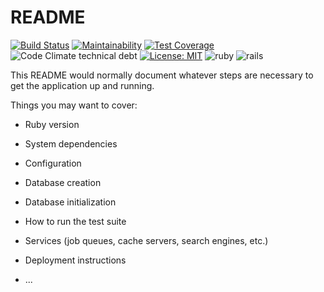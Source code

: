 # README


[![Build Status](https://travis-ci.org/ramonsantos/finances.svg?branch=master)](https://travis-ci.org/ramonsantos/finances)
[![Maintainability](https://api.codeclimate.com/v1/badges/db90ecff0ae3a8718b6d/maintainability)](https://codeclimate.com/github/ramonsantos/finances/maintainability)
[![Test Coverage](https://api.codeclimate.com/v1/badges/db90ecff0ae3a8718b6d/test_coverage)](https://codeclimate.com/github/ramonsantos/finances/test_coverage)
![Code Climate technical debt](https://img.shields.io/codeclimate/tech-debt/ramonsantos/finances)
[![License: MIT](https://img.shields.io/badge/License-MIT-blue.svg)](https://opensource.org/licenses/MIT)
![ruby](https://img.shields.io/badge/ruby-2.7.1-dc143c)
![rails](https://img.shields.io/badge/rails-6.0.3.1-dc143c)

This README would normally document whatever steps are necessary to get the
application up and running.

Things you may want to cover:

* Ruby version

* System dependencies

* Configuration

* Database creation

* Database initialization

* How to run the test suite

* Services (job queues, cache servers, search engines, etc.)

* Deployment instructions

* ...
